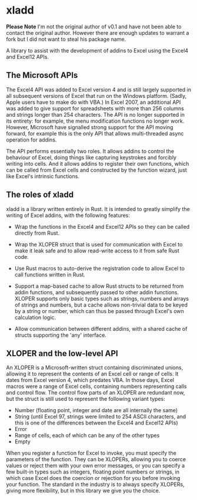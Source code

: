 
# xladd

**Please Note**
I'm not the original author of v0.1 and have not been able to contact the original author. However there are enough updates to warrant a fork but I did not want to steal his package name.


A library to assist with the development of addins to Excel using the Excel4 and Excel12 APIs.

## The Microsoft APIs

The Excel4 API was added to Excel version 4 and is still largely supported in all subsequent versions of Excel that run on the Windows platform. (Sadly, Apple users have to make do with VBA.) In Excel 2007, an additional API was added to give support for spreadsheets with more than 256 columns and strings longer than 254 characters. The API is no longer supported in its entirety: for example, the menu modification functions no longer work. However, Microsoft have signalled strong support for the API moving forward, for example this is the only API that allows multi-threaded async operation for addins.

The API performs essentially two roles. It allows addins to control the behaviour of Excel, doing things like capturing keystrokes and forcibly writing into cells. And it allows addins to register their own functions, which can be called from Excel cells and constructed by the function wizard, just like Excel's intrinsic functions.

## The roles of xladd

xladd is a library written entirely in Rust. It is intended to greatly simplify the writing of Excel addins, with the following features:

* Wrap the functions in the Excel4 and Excel12 APIs so they can be called directly from Rust.

* Wrap the XLOPER struct that is used for communication with Excel to make it leak safe and to allow read-write access to it from safe Rust code.

* Use Rust macros to auto-derive the registration code to allow Excel to call functions written in Rust.

* Support a map-based cache to allow Rust structs to be returned from addin functions, and subsequently passed to other addin functions. XLOPER supports only basic types such as strings, numbers and arrays of strings and numbers, but a cache allows non-trivial data to be keyed by a string or number, which can thus be passed through Excel's own calculation logic.

* Allow communication between different addins, with a shared cache of structs supporting the 'any' interface.

## XLOPER and the low-level API

An XLOPER is a Microsoft-written struct containing discriminated unions, allowing it to represent the contents of an Excel cell or range of cells. It dates from Excel version 4, which predates VBA. In those days, Excel macros were a range of Excel cells, containing numbers representing calls and control flow. The control flow parts of an XLOPER are redundant now, but the struct is still used to represent the following variant types:

* Number (floating point, integer and date are all internally the same)
* String (until Excel 97, strings were limited to 254 ASCII characters, and this is one of the differences between the Excel4 and Excel12 APIs)
* Error
* Range of cells, each of which can be any of the other types
* Empty

When you register a function for Excel to invoke, you must specify the parameters of the function. They can be XLOPERs, allowing you to coerce values or reject them with your own error messages, or you can specify a few built-in types such as integers, floating point numbers or strings, in which case Excel does the coercion or rejection for you before invoking your function. The standard in the industry is to always specify XLOPERs, giving more flexibility, but in this library we give you the choice.
